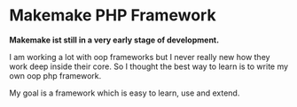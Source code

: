 # Makemake PHP Framework

**Makemake ist still in a very early stage of development.**

I am working a lot with oop frameworks but I never really new how they
work deep inside their core. So I thought the best way to learn is to
write my own oop php framework.

My goal is a framework which is easy to learn, use and extend.